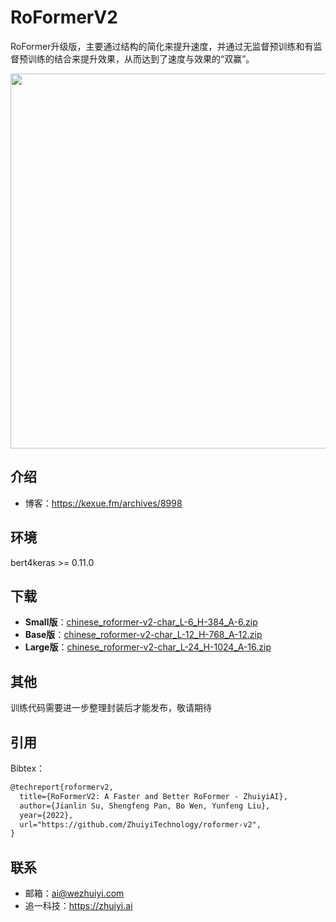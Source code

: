 # RoFormerV2

RoFormer升级版，主要通过结构的简化来提升速度，并通过无监督预训练和有监督预训练的结合来提升效果，从而达到了速度与效果的“双赢”。

<img src="https://kexue.fm/usr/uploads/2022/03/1268810640.png" width=600>

## 介绍

- 博客：https://kexue.fm/archives/8998

## 环境

bert4keras >= 0.11.0

## 下载

- **Small版**：[chinese_roformer-v2-char_L-6_H-384_A-6.zip](https://open.zhuiyi.ai/releases/nlp/models/zhuiyi/chinese_roformer-v2-char_L-6_H-384_A-6.zip)
- **Base版**：[chinese_roformer-v2-char_L-12_H-768_A-12.zip](https://open.zhuiyi.ai/releases/nlp/models/zhuiyi/chinese_roformer-v2-char_L-12_H-768_A-12.zip)
- **Large版**：[chinese_roformer-v2-char_L-24_H-1024_A-16.zip](https://open.zhuiyi.ai/releases/nlp/models/zhuiyi/chinese_roformer-v2-char_L-24_H-1024_A-16.zip)

## 其他

训练代码需要进一步整理封装后才能发布，敬请期待

## 引用

Bibtex：

```tex
@techreport{roformerv2,
  title={RoFormerV2: A Faster and Better RoFormer - ZhuiyiAI},
  author={Jianlin Su, Shengfeng Pan, Bo Wen, Yunfeng Liu},
  year={2022},
  url="https://github.com/ZhuiyiTechnology/roformer-v2",
}
```

## 联系

- 邮箱：ai@wezhuiyi.com
- 追一科技：https://zhuiyi.ai
